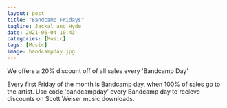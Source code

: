```yaml
---
layout: post
title: "Bandcamp Fridays"
tagline: Jackal and Hyde
date: 2021-06-04 10:43
categories: [Music]
tags: [Music]
image: bandcampday.jpg
---
```


We offers a 20% discount off of all sales every 'Bandcamp Day'

Every first Friday of the month is Bandcamp day, when 100% of sales go to the artist. Use code 'bandcampday' every Bandcamp day to recieve discounts on Scott Weiser music downloads.
